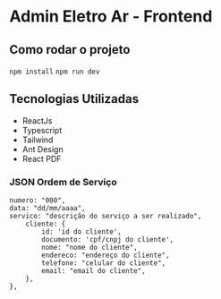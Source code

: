 # Admin Eletro Ar - Frontend

## Como rodar o projeto

`npm install`
`npm run dev`

## Tecnologias Utilizadas

- ReactJs
- Typescript
- Tailwind
- Ant Design
- React PDF

### JSON Ordem de Serviço

```{
numero: "000",
data: "dd/mm/aaaa",
servico: "descrição do serviço a ser realizado",
    cliente: {
        id: 'id do cliente',
        documento: 'cpf/cnpj do cliente',
        nome: "nome do cliente",
        endereco: "endereço do cliente",
        telefone: "celular do cliente",
        email: "email do cliente",
    },
},
```